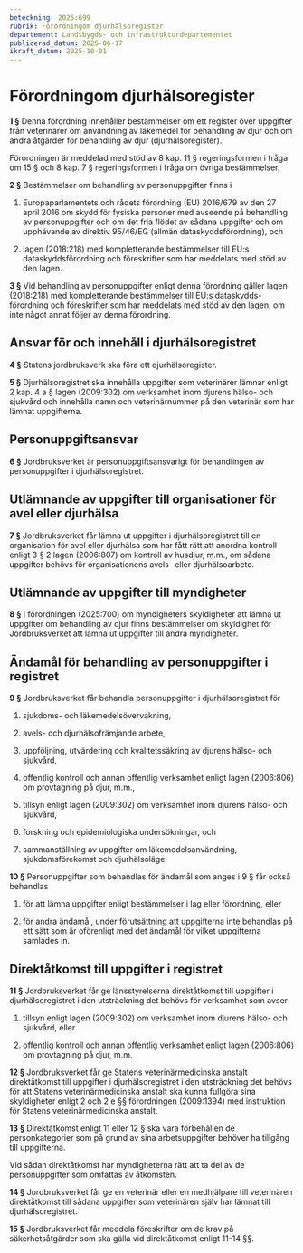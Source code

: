 ```yaml
---
beteckning: 2025:699
rubrik: Förordningom djurhälsoregister
departement: Landsbygds- och infrastrukturdepartementet
publicerad_datum: 2025-06-17
ikraft_datum: 2025-10-01
---
```


# Förordningom djurhälsoregister

**1 §** Denna förordning innehåller bestämmelser om ett register över uppgifter från veterinärer om användning av läkemedel för behandling av djur och om andra åtgärder för behandling av djur (djurhälsoregister).

Förordningen är meddelad med stöd av 8 kap. 11 § regeringsformen i fråga om 15 § och 8 kap. 7 § regeringsformen i fråga om övriga bestämmelser.

**2 §** Bestämmelser om behandling av personuppgifter finns i

1. Europaparlamentets och rådets förordning (EU) 2016/679 av den 27 april 2016 om skydd för fysiska personer med avseende på behandling av personuppgifter och om det fria flödet av sådana uppgifter och om upphävande av direktiv 95/46/EG (allmän dataskyddsförordning), och

2. lagen (2018:218) med kompletterande bestämmelser till EU:s dataskyddsförordning och föreskrifter som har meddelats med stöd av den lagen.

**3 §** Vid behandling av personuppgifter enligt denna förordning gäller lagen (2018:218) med kompletterande bestämmelser till EU:s dataskydds-förordning och föreskrifter som har meddelats med stöd av den lagen, om inte något annat följer av denna förordning.

## Ansvar för och innehåll i djurhälsoregistret

**4 §** Statens jordbruksverk ska föra ett djurhälsoregister.

**5 §** Djurhälsoregistret ska innehålla uppgifter som veterinärer lämnar enligt 2 kap. 4 a § lagen (2009:302) om verksamhet inom djurens hälso- och sjukvård och innehålla namn och veterinärnummer på den veterinär som har lämnat uppgifterna.

## Personuppgiftsansvar

**6 §** Jordbruksverket är personuppgiftsansvarigt för behandlingen av personuppgifter i djurhälsoregistret.

## Utlämnande av uppgifter till organisationer för avel eller djurhälsa

**7 §** Jordbruksverket får lämna ut uppgifter i djurhälsoregistret till en organisation för avel eller djurhälsa som har fått rätt att anordna kontroll enligt 3 § 2 lagen (2006:807) om kontroll av husdjur, m.m., om sådana uppgifter behövs för organisationens avels- eller djurhälsoarbete.

## Utlämnande av uppgifter till myndigheter

**8 §** I förordningen (2025:700) om myndigheters skyldigheter att lämna ut uppgifter om behandling av djur finns bestämmelser om skyldighet för Jordbruksverket att lämna ut uppgifter till andra myndigheter.

## Ändamål för behandling av personuppgifter i registret

**9 §** Jordbruksverket får behandla personuppgifter i djurhälsoregistret för

1. sjukdoms- och läkemedelsövervakning,

2. avels- och djurhälsofrämjande arbete,

3. uppföljning, utvärdering och kvalitetssäkring av djurens hälso- och sjukvård,

4. offentlig kontroll och annan offentlig verksamhet enligt lagen (2006:806) om provtagning på djur, m.m.,

5. tillsyn enligt lagen (2009:302) om verksamhet inom djurens hälso- och sjukvård,

6. forskning och epidemiologiska undersökningar, och

7. sammanställning av uppgifter om läkemedelsanvändning, sjukdomsförekomst och djurhälsoläge.

**10 §** Personuppgifter som behandlas för ändamål som anges i 9 § får också behandlas

1. för att lämna uppgifter enligt bestämmelser i lag eller förordning, eller

2. för andra ändamål, under förutsättning att uppgifterna inte behandlas på ett sätt som är oförenligt med det ändamål för vilket uppgifterna samlades in.

## Direktåtkomst till uppgifter i registret

**11 §** Jordbruksverket får ge länsstyrelserna direktåtkomst till uppgifter i djurhälsoregistret i den utsträckning det behövs för verksamhet som avser

1. tillsyn enligt lagen (2009:302) om verksamhet inom djurens hälso- och sjukvård, eller

2. offentlig kontroll och annan offentlig verksamhet enligt lagen (2006:806) om provtagning på djur, m.m.

**12 §** Jordbruksverket får ge Statens veterinärmedicinska anstalt direktåtkomst till uppgifter i djurhälsoregistret i den utsträckning det behövs för att Statens veterinärmedicinska anstalt ska kunna fullgöra sina skyldigheter enligt 2 och 2 e §§ förordningen (2009:1394) med instruktion för Statens veterinärmedicinska anstalt.

**13 §** Direktåtkomst enligt 11 eller 12 § ska vara förbehållen de personkategorier som på grund av sina arbetsuppgifter behöver ha tillgång till uppgifterna.

Vid sådan direktåtkomst har myndigheterna rätt att ta del av de personuppgifter som omfattas av åtkomsten.

**14 §** Jordbruksverket får ge en veterinär eller en medhjälpare till veterinären direktåtkomst till sådana uppgifter som veterinären själv har lämnat till djurhälsoregistret.

**15 §** Jordbruksverket får meddela föreskrifter om de krav på säkerhetsåtgärder som ska gälla vid direktåtkomst enligt 11-14 §§.